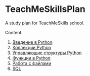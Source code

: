 # TeachMeSkillsPlan
A study plan for TeachMeSkills school.

Content:

1. [Введение в Python](./PythonIntroduction/README.md)
2. [Коллекции Python](./PythonCollections/README.md)
3. [Управляющие структуры Python](./ControlStructuresPython/README.md)
4. [Функции в Python](./PythonFunctions/README.md)
5. [Работа с файлами](./Files/README.md)
6. [SQL](./SQL/README.md)